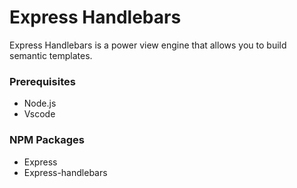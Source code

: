 # Express Handlebars 
Express Handlebars is a power view engine that allows you to build semantic templates. 

### Prerequisites
 - Node.js
 - Vscode

 ### NPM Packages
 - Express
 - Express-handlebars
